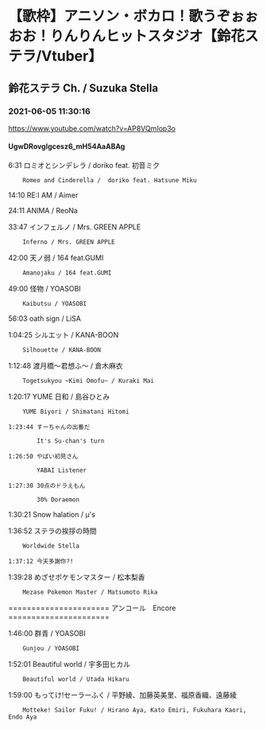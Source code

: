 # 【歌枠】アニソン・ボカロ！歌うぞぉぉおお！りんりんヒットスタジオ【鈴花ステラ/Vtuber】
## 鈴花ステラ Ch. / Suzuka Stella
### 2021-06-05 11:30:16
https://www.youtube.com/watch?v=AP8VQmIop3o
#### UgwDRovgIgcesz6_mH54AaABAg
6:31	ロミオとシンデレラ /  doriko feat. 初音ミク

		Romeo and Cinderella /  doriko feat. Hatsune Miku



14:10	RE:I AM / Aimer



24:11	ANIMA / ReoNa



33:47	インフェルノ / Mrs. GREEN APPLE

		Inferno / Mrs. GREEN APPLE



42:00	天ノ弱 / 164 feat.GUMI

		Amanojaku / 164 feat.GUMI



49:00	怪物 / YOASOBI

		Kaibutsu / YOASOBI



56:03	oath sign / LiSA



1:04:25	シルエット / KANA-BOON

		Silhouette / KANA-BOON



1:12:48	渡月橋～君想ふ～ / 倉木麻衣

		Togetsukyou ~Kimi Omofu~ / Kuraki Mai



1:20:17	YUME 日和 / 島谷ひとみ

		YUME Biyori / Shimatani Hitomi

	1:23:44	すーちゃんの出番だ

			It's Su-chan's turn

	1:26:50	やばい初見さん

			YABAI Listener

	1:27:30	30点のドラえもん

			30% Doraemon



1:30:21	Snow halation / µ's



1:36:52	ステラの挨拶の時間

		Worldwide Stella

	1:37:12	今天多謝你?!



1:39:28	めざせポケモンマスター / 松本梨香

		Mezase Pokemon Master / Matsumoto Rika



====================== アンコール　Encore ======================



1:46:00	群青 / YOASOBI

		Gunjou / YOASOBI



1:52:01	Beautiful world / 宇多田ヒカル

		Beautiful world / Utada Hikaru



1:59:00	もってけ!セーラーふく / 平野綾、加藤英美里、福原香織、遠藤綾

		Motteke! Sailor Fuku! / Hirano Aya, Kato Emiri, Fukuhara Kaori, Endo Aya

